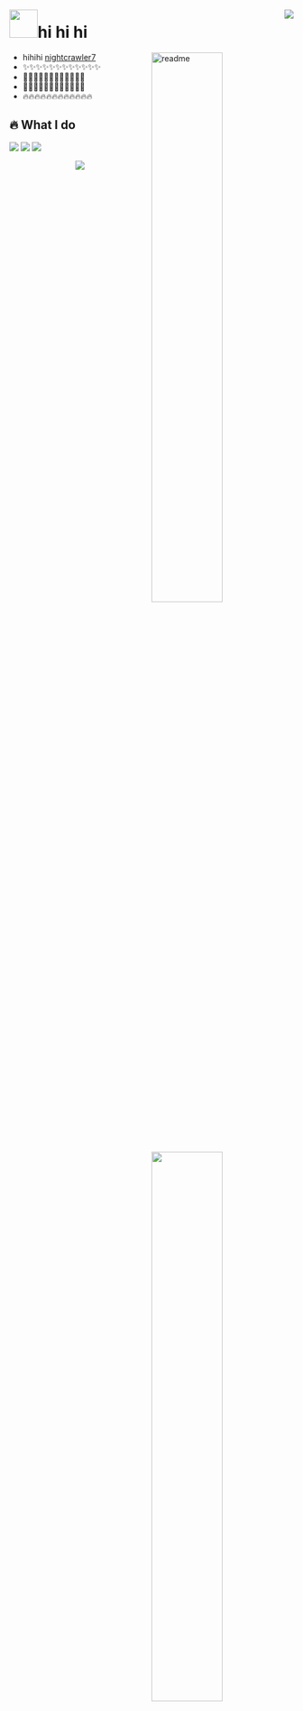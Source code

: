 <h1>
<img width='50' src='https://s1.ax1x.com/2022/05/26/XEQ0jf.png'/>hi hi hi
<img align='right' src="https://visitor-badge.glitch.me/badge?page_id=nightcrawler7.nightcrawler7" /> 
</h1>

<img align='right' width='50%' alt='readme' src="https://github-readme-stats.vercel.app/api?username=nightcrawler7&theme=dark" />

- hihihi <a href='[[https://nightcrawler7.xyz](https://github.com/nightcrawler7)](https://github.com/nightcrawler7)'>nightcrawler7</a>
- ✨✨✨✨✨✨✨✨✨✨✨✨
- 💼💼💼💼💼💼💼💼💼💼💼💼
- 🎯🎯🎯🎯🎯🎯🎯🎯🎯🎯🎯🎯
- 🔥🔥🔥🔥🔥🔥🔥🔥🔥🔥🔥🔥

## 🔥 What I do

<img align='right' width='50%' src='https://github-readme-stats.vercel.app/api/top-langs/?username=nightcrawler7&hide_title=true&hide_border=true&layout=compact&langs_count=6&text_color=000&icon_color=fff&bg_color=0,52fa5a,4dfcff,c64dff&theme=graywhite'/>

<img src="https://img.shields.io/badge/-HTML5-E34F26?style=flat-square&logo=html5&logoColor=white" /> <img src="https://img.shields.io/badge/-CSS3-1572B6?style=flat-square&logo=css3" /> <img src="https://img.shields.io/badge/-JavaScript-oringe?style=flat-square&logo=javascript" />

<div align='middle'><img src='https://cdn.jsdelivr.net/gh/yesmore/yesmore@output/github-contribution-grid-snake.svg#gh-dark-mode-only'/></div>	
